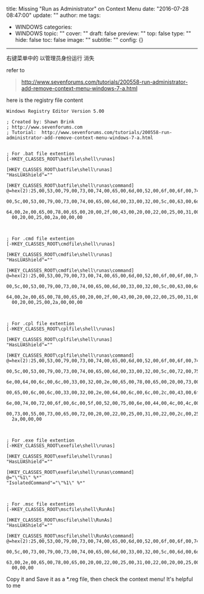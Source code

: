 title: Missing &quot;Run as Administrator&quot; on Context Menu
date: "2016-07-28 08:47:00"
update: ""
author: me
tags:
- WINDOWS
categories:
- WINDOWS
topic: ""
cover: ""
draft: false
preview: ""
top: false
type: ""
hide: false
toc: false
image: ""
subtitle: ""
config: {}


---



右键菜单中的 以管理员身份运行 消失

refer to 
> http://www.sevenforums.com/tutorials/200558-run-administrator-add-remove-context-menu-windows-7-a.html

here is the registry file content

```reg
Windows Registry Editor Version 5.00

; Created by: Shawn Brink
; http://www.sevenforums.com
; Tutorial:  http://www.sevenforums.com/tutorials/200558-run-administrator-add-remove-context-menu-windows-7-a.html


; For .bat file extention
[-HKEY_CLASSES_ROOT\batfile\shell\runas]

[HKEY_CLASSES_ROOT\batfile\shell\runas]
"HasLUAShield"=""

[HKEY_CLASSES_ROOT\batfile\shell\runas\command]
@=hex(2):25,00,53,00,79,00,73,00,74,00,65,00,6d,00,52,00,6f,00,6f,00,74,00,25,\
  00,5c,00,53,00,79,00,73,00,74,00,65,00,6d,00,33,00,32,00,5c,00,63,00,6d,00,\
  64,00,2e,00,65,00,78,00,65,00,20,00,2f,00,43,00,20,00,22,00,25,00,31,00,22,\
  00,20,00,25,00,2a,00,00,00



; For .cmd file extention
[-HKEY_CLASSES_ROOT\cmdfile\shell\runas]

[HKEY_CLASSES_ROOT\cmdfile\shell\runas]
"HasLUAShield"=""

[HKEY_CLASSES_ROOT\cmdfile\shell\runas\command]
@=hex(2):25,00,53,00,79,00,73,00,74,00,65,00,6d,00,52,00,6f,00,6f,00,74,00,25,\
  00,5c,00,53,00,79,00,73,00,74,00,65,00,6d,00,33,00,32,00,5c,00,63,00,6d,00,\
  64,00,2e,00,65,00,78,00,65,00,20,00,2f,00,43,00,20,00,22,00,25,00,31,00,22,\
  00,20,00,25,00,2a,00,00,00



; For .cpl file extention
[-HKEY_CLASSES_ROOT\cplfile\shell\runas]

[HKEY_CLASSES_ROOT\cplfile\shell\runas]
"HasLUAShield"=""

[HKEY_CLASSES_ROOT\cplfile\shell\runas\command]
@=hex(2):25,00,53,00,79,00,73,00,74,00,65,00,6d,00,52,00,6f,00,6f,00,74,00,25,\
  00,5c,00,53,00,79,00,73,00,74,00,65,00,6d,00,33,00,32,00,5c,00,72,00,75,00,\
  6e,00,64,00,6c,00,6c,00,33,00,32,00,2e,00,65,00,78,00,65,00,20,00,73,00,68,\
  00,65,00,6c,00,6c,00,33,00,32,00,2e,00,64,00,6c,00,6c,00,2c,00,43,00,6f,00,\
  6e,00,74,00,72,00,6f,00,6c,00,5f,00,52,00,75,00,6e,00,44,00,4c,00,4c,00,41,\
  00,73,00,55,00,73,00,65,00,72,00,20,00,22,00,25,00,31,00,22,00,2c,00,25,00,\
  2a,00,00,00



; For .exe file extention
[-HKEY_CLASSES_ROOT\exefile\shell\runas]

[HKEY_CLASSES_ROOT\exefile\shell\runas]
"HasLUAShield"=""

[HKEY_CLASSES_ROOT\exefile\shell\runas\command]
@="\"%1\" %*"
"IsolatedCommand"="\"%1\" %*"



; For .msc file extention
[-HKEY_CLASSES_ROOT\mscfile\shell\RunAs]

[HKEY_CLASSES_ROOT\mscfile\shell\RunAs]
"HasLUAShield"=""

[HKEY_CLASSES_ROOT\mscfile\shell\RunAs\command]
@=hex(2):25,00,53,00,79,00,73,00,74,00,65,00,6d,00,52,00,6f,00,6f,00,74,00,25,\
  00,5c,00,73,00,79,00,73,00,74,00,65,00,6d,00,33,00,32,00,5c,00,6d,00,6d,00,\
  63,00,2e,00,65,00,78,00,65,00,20,00,22,00,25,00,31,00,22,00,20,00,25,00,2a,\
  00,00,00
```

Copy it and Save it as a *.reg file, then check the context menu! It's helpful to me
